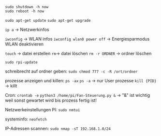 `sudo shutdown -h now`  
`sudo reboot -h now`

`sudo apt-get update`
`sudo apt-get upgrade`

`ip a` -> Netzwerkinfos

`iwconfig` -> WLAN infos
`iwconfig wlan0 power off` -> Energiesparmodus WLAN deaktivieren

`touch` -> datei erstellen
`rm`-> datei löschen
`rm -r ORDNER` -> ordner löschen

`sudo rpi-update`

schreibrecht auf ordner geben:
`sudo chmod 777 -c -R /ort/ordner`


prozesse anzeigen und killen:
`ps -ax`
`ps -a` -> nur User prozesse
`kill {PID}` -> killt


Cron:
`crontab -e`
`python3 /home/pi/Fan-Steuerung.py &` -> "&" ist wichtig weil sonst gewartet wird bis prozess fertig ist!

Netzwerkeinstellungen PI:
`sudo nmtui`

systeminfo:
`neofetch`

IP-Adressen scannen:
`sudo nmap -sT 192.168.1.0/24`
